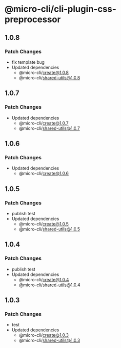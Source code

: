 # @micro-cli/cli-plugin-css-preprocessor

## 1.0.8

### Patch Changes

- fix template bug
- Updated dependencies
  - @micro-cli/create@1.0.8
  - @micro-cli/shared-utils@1.0.8

## 1.0.7

### Patch Changes

- Updated dependencies
  - @micro-cli/create@1.0.7
  - @micro-cli/shared-utils@1.0.7

## 1.0.6

### Patch Changes

- Updated dependencies
  - @micro-cli/create@1.0.6

## 1.0.5

### Patch Changes

- publish test
- Updated dependencies
  - @micro-cli/create@1.0.5
  - @micro-cli/shared-utils@1.0.5

## 1.0.4

### Patch Changes

- publish test
- Updated dependencies
  - @micro-cli/create@1.0.4
  - @micro-cli/shared-utils@1.0.4

## 1.0.3

### Patch Changes

- test
- Updated dependencies
  - @micro-cli/create@1.0.3
  - @micro-cli/shared-utils@1.0.3
